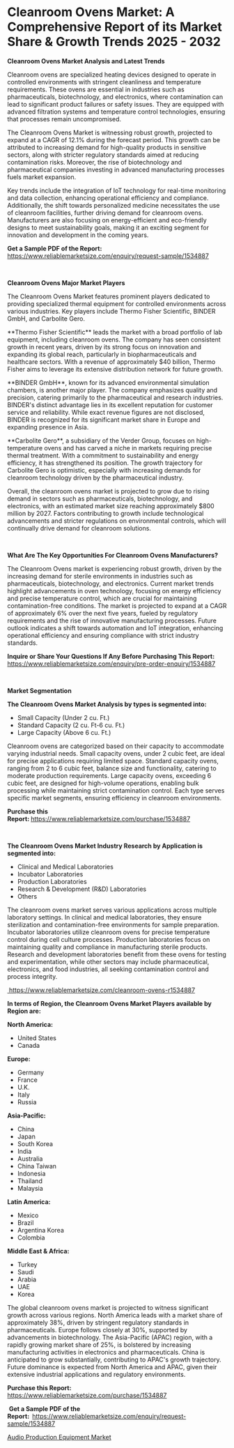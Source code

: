 <p><h1>Cleanroom Ovens Market: A Comprehensive Report of its Market Share & Growth Trends 2025 - 2032</h1></p><p><strong>Cleanroom Ovens Market Analysis and Latest Trends</strong></p>
<p><p>Cleanroom ovens are specialized heating devices designed to operate in controlled environments with stringent cleanliness and temperature requirements. These ovens are essential in industries such as pharmaceuticals, biotechnology, and electronics, where contamination can lead to significant product failures or safety issues. They are equipped with advanced filtration systems and temperature control technologies, ensuring that processes remain uncompromised.</p><p>The Cleanroom Ovens Market is witnessing robust growth, projected to expand at a CAGR of 12.1% during the forecast period. This growth can be attributed to increasing demand for high-quality products in sensitive sectors, along with stricter regulatory standards aimed at reducing contamination risks. Moreover, the rise of biotechnology and pharmaceutical companies investing in advanced manufacturing processes fuels market expansion. </p><p>Key trends include the integration of IoT technology for real-time monitoring and data collection, enhancing operational efficiency and compliance. Additionally, the shift towards personalized medicine necessitates the use of cleanroom facilities, further driving demand for cleanroom ovens. Manufacturers are also focusing on energy-efficient and eco-friendly designs to meet sustainability goals, making it an exciting segment for innovation and development in the coming years.</p></p>
<p><strong>Get a Sample PDF of the Report:&nbsp;</strong> <a href="https://www.reliablemarketsize.com/enquiry/request-sample/1534887?utm_campaign=2180&utm_medium=2&utm_source=Github&utm_content=ia&utm_term=17022025&utm_id=cleanroom-ovens">https://www.reliablemarketsize.com/enquiry/request-sample/1534887</a></p>
<p>&nbsp;</p>
<p><strong>Cleanroom Ovens Major Market Players</strong></p>
<p><p>The Cleanroom Ovens Market features prominent players dedicated to providing specialized thermal equipment for controlled environments across various industries. Key players include Thermo Fisher Scientific, BINDER GmbH, and Carbolite Gero.</p><p>**Thermo Fisher Scientific** leads the market with a broad portfolio of lab equipment, including cleanroom ovens. The company has seen consistent growth in recent years, driven by its strong focus on innovation and expanding its global reach, particularly in biopharmaceuticals and healthcare sectors. With a revenue of approximately $40 billion, Thermo Fisher aims to leverage its extensive distribution network for future growth.</p><p>**BINDER GmbH**, known for its advanced environmental simulation chambers, is another major player. The company emphasizes quality and precision, catering primarily to the pharmaceutical and research industries. BINDER's distinct advantage lies in its excellent reputation for customer service and reliability. While exact revenue figures are not disclosed, BINDER is recognized for its significant market share in Europe and expanding presence in Asia.</p><p>**Carbolite Gero**, a subsidiary of the Verder Group, focuses on high-temperature ovens and has carved a niche in markets requiring precise thermal treatment. With a commitment to sustainability and energy efficiency, it has strengthened its position. The growth trajectory for Carbolite Gero is optimistic, especially with increasing demands for cleanroom technology driven by the pharmaceutical industry.</p><p>Overall, the cleanroom ovens market is projected to grow due to rising demand in sectors such as pharmaceuticals, biotechnology, and electronics, with an estimated market size reaching approximately $800 million by 2027. Factors contributing to growth include technological advancements and stricter regulations on environmental controls, which will continually drive demand for cleanroom solutions.</p></p>
<p>&nbsp;</p>
<p><strong>What Are The Key Opportunities For Cleanroom Ovens Manufacturers?</strong></p>
<p><p>The Cleanroom Ovens market is experiencing robust growth, driven by the increasing demand for sterile environments in industries such as pharmaceuticals, biotechnology, and electronics. Current market trends highlight advancements in oven technology, focusing on energy efficiency and precise temperature control, which are crucial for maintaining contamination-free conditions. The market is projected to expand at a CAGR of approximately 6% over the next five years, fueled by regulatory requirements and the rise of innovative manufacturing processes. Future outlook indicates a shift towards automation and IoT integration, enhancing operational efficiency and ensuring compliance with strict industry standards.</p></p>
<p><strong>Inquire or Share Your Questions If Any Before Purchasing This Report:</strong> <a href="https://www.reliablemarketsize.com/enquiry/pre-order-enquiry/1534887?utm_campaign=2180&utm_medium=2&utm_source=Github&utm_content=ia&utm_term=17022025&utm_id=cleanroom-ovens">https://www.reliablemarketsize.com/enquiry/pre-order-enquiry/1534887</a></p>
<p>&nbsp;</p>
<p><strong>Market Segmentation</strong></p>
<p><strong>The Cleanroom Ovens Market Analysis by types is segmented into:</strong></p>
<p><ul><li>Small Capacity (Under 2 cu. Ft.)</li><li>Standard Capacity (2 cu. Ft-6 cu. Ft.)</li><li>Large Capacity (Above 6 cu. Ft.)</li></ul></p>
<p><p>Cleanroom ovens are categorized based on their capacity to accommodate varying industrial needs. Small capacity ovens, under 2 cubic feet, are ideal for precise applications requiring limited space. Standard capacity ovens, ranging from 2 to 6 cubic feet, balance size and functionality, catering to moderate production requirements. Large capacity ovens, exceeding 6 cubic feet, are designed for high-volume operations, enabling bulk processing while maintaining strict contamination control. Each type serves specific market segments, ensuring efficiency in cleanroom environments.</p></p>
<p><strong>Purchase this Report:&nbsp;</strong><a href="https://www.reliablemarketsize.com/purchase/1534887?utm_campaign=2180&utm_medium=2&utm_source=Github&utm_content=ia&utm_term=17022025&utm_id=cleanroom-ovens">https://www.reliablemarketsize.com/purchase/1534887</a></p>
<p>&nbsp;</p>
<p><strong>The Cleanroom Ovens Market Industry Research by Application is segmented into:</strong></p>
<p><ul><li>Clinical and Medical Laboratories</li><li>Incubator Laboratories</li><li>Production Laboratories</li><li>Research & Development (R&D) Laboratories</li><li>Others</li></ul></p>
<p><p>The cleanroom ovens market serves various applications across multiple laboratory settings. In clinical and medical laboratories, they ensure sterilization and contamination-free environments for sample preparation. Incubator laboratories utilize cleanroom ovens for precise temperature control during cell culture processes. Production laboratories focus on maintaining quality and compliance in manufacturing sterile products. Research and development laboratories benefit from these ovens for testing and experimentation, while other sectors may include pharmaceutical, electronics, and food industries, all seeking contamination control and process integrity.</p></p>
<p><a href="https://www.reliablemarketsize.com/cleanroom-ovens-r1534887?utm_campaign=2180&utm_medium=2&utm_source=Github&utm_content=ia&utm_term=17022025&utm_id=cleanroom-ovens">&nbsp;https://www.reliablemarketsize.com/cleanroom-ovens-r1534887</a></p>
<p><strong>In terms of Region, the Cleanroom Ovens Market Players available by Region are:</strong></p>
<p>
    <p> <strong> North America: </strong>
        <ul>
            <li>United States</li>
            <li>Canada</li>
        </ul>
        </p> 
    <p> <strong> Europe: </strong>
        <ul>
            <li>Germany</li>
            <li>France</li>
            <li>U.K.</li>
            <li>Italy</li>
            <li>Russia</li>
        </ul>
        </p> 
    <p> <strong> Asia-Pacific: </strong>
        <ul>
            <li>China</li>
            <li>Japan</li>
            <li>South Korea</li>
            <li>India</li>
            <li>Australia</li>
            <li>China Taiwan</li>
            <li>Indonesia</li>
            <li>Thailand</li>
            <li>Malaysia</li>
        </ul>
        </p> 
    <p> <strong> Latin America: </strong>
        <ul>
            <li>Mexico</li>
            <li>Brazil</li>
            <li>Argentina Korea</li>
            <li>Colombia</li>
        </ul>
        </p> 
    <p> <strong> Middle East & Africa: </strong>
        <ul>
            <li>Turkey</li>
            <li>Saudi</li>
            <li>Arabia</li>
            <li>UAE</li>
            <li>Korea</li>
        </ul>
    </p>
    </p>
<p><p>The global cleanroom ovens market is projected to witness significant growth across various regions. North America leads with a market share of approximately 38%, driven by stringent regulatory standards in pharmaceuticals. Europe follows closely at 30%, supported by advancements in biotechnology. The Asia-Pacific (APAC) region, with a rapidly growing market share of 25%, is bolstered by increasing manufacturing activities in electronics and pharmaceuticals. China is anticipated to grow substantially, contributing to APAC's growth trajectory. Future dominance is expected from North America and APAC, given their extensive industrial applications and regulatory environments.</p></p>
<p><strong>Purchase this Report: </strong><a href="https://www.reliablemarketsize.com/purchase/1534887?utm_campaign=2180&utm_medium=2&utm_source=Github&utm_content=ia&utm_term=17022025&utm_id=cleanroom-ovens">https://www.reliablemarketsize.com/purchase/1534887</a></p>
<p>&nbsp;<strong>Get a Sample PDF of the Report:&nbsp;&nbsp;</strong><a href="https://www.reliablemarketsize.com/enquiry/request-sample/1534887?utm_campaign=2180&utm_medium=2&utm_source=Github&utm_content=ia&utm_term=17022025&utm_id=cleanroom-ovens">https://www.reliablemarketsize.com/enquiry/request-sample/1534887</a></p>
<p><strong></strong></p>
<p><p><a href="https://github.com/hammelximalschid/Market-Research-Report-List-1/blob/main/audio-production-equipment-market.md?utm_campaign=2180&utm_medium=2&utm_source=Github&utm_content=ia&utm_term=17022025&utm_id=cleanroom-ovens">Audio Production Equipment Market</a></p></p>